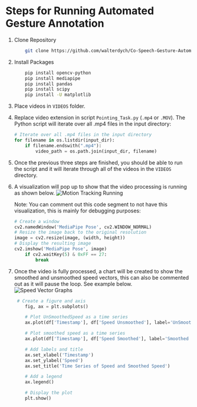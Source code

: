# Steps for Running Automated Gesture Annotation

1. Clone Repository

    ```sh
        git clone https://github.com/walterdych/Co-Speech-Gesture-Automation

2. Install Packages

    ```sh
        pip install opencv-python
        pip install mediapipe
        pip install pandas
        pip install scipy
        pip install -U matplotlib

3. Place videos in `VIDEOS` folder.

4. Replace video extension in script `Pointing_Task.py` (`.mp4` or `.MOV`). The Python script will iterate over all .mp4 files in the input directory:

    ```python
    # Iterate over all .mp4 files in the input directory
    for filename in os.listdir(input_dir):
        if filename.endswith(".mp4"):
            video_path = os.path.join(input_dir, filename)
    ```

5. Once the previous three steps are finished, you should be able to run the script and it will iterate through all of the videos in the `VIDEOS` directory.

6. A visualization will pop up to show that the video processing is running as shown below.
    ![Motion Tracking Running](https://i.imgur.com/WNKhxoX.jpg)

    Note: You can comment out this code segment to not have this visualization, this is mainly for debugging purposes:

    ```python
    # Create a window
    cv2.namedWindow('MediaPipe Pose', cv2.WINDOW_NORMAL)
    # Resize the image back to the original resolution
    image = cv2.resize(image, (width, height))
    # Display the resulting image
    cv2.imshow('MediaPipe Pose', image)
        if cv2.waitKey(5) & 0xFF == 27:
            break
    ```

7. Once the video is fully processed, a chart will be created to show the smoothed and unsmoothed speed vectors, this can also be commented out as it will pause the loop. See example below.
    ![Speed Vector Graphs](https://i.imgur.com/hmth8H3.jpg)

    ```python
     # Create a figure and axis
        fig, ax = plt.subplots()

        # Plot UnSmoothedSpeed as a time series
        ax.plot(df['Timestamp'], df['Speed Unsmoothed'], label='UnSmoothed Speed', linestyle='solid')

        # Plot smoothed speed as a time series
        ax.plot(df['Timestamp'], df['Speed Smoothed'], label='Smoothed Speed', linestyle='solid')

        # Add labels and title
        ax.set_xlabel('Timestamp')
        ax.set_ylabel('Speed')
        ax.set_title('Time Series of Speed and Smoothed Speed')

        # Add a legend
        ax.legend()

        # Display the plot
        plt.show()

